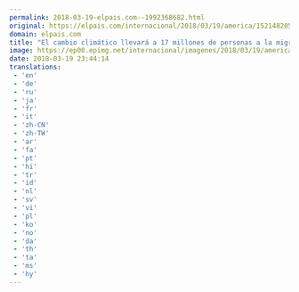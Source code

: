 ```yaml
---
permalink: 2018-03-19-elpais.com--1992368682.html
original: https://elpais.com/internacional/2018/03/19/america/1521482051_011788.html#?ref=rss&format=simple&link=link
domain: elpais.com
title: "El cambio climático llevará a 17 millones de personas a la migración interna en América Latina en 2050"
image: https://ep00.epimg.net/internacional/imagenes/2018/03/19/america/1521482051_011788_1521482711_rrss_normal.jpg
date: 2018-03-19 23:44:14
translations: 
 - 'en'
 - 'de'
 - 'ru'
 - 'ja'
 - 'fr'
 - 'it'
 - 'zh-CN'
 - 'zh-TW'
 - 'ar'
 - 'fa'
 - 'pt'
 - 'hi'
 - 'tr'
 - 'id'
 - 'nl'
 - 'sv'
 - 'vi'
 - 'pl'
 - 'ko'
 - 'no'
 - 'da'
 - 'th'
 - 'ta'
 - 'ms'
 - 'hy'
---
```


